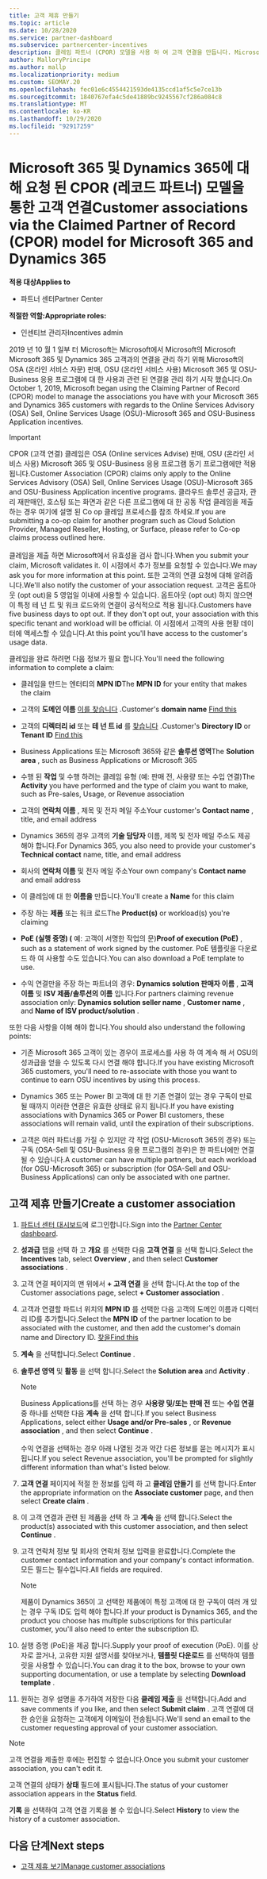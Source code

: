 ```yaml
---
title: 고객 제휴 만들기
ms.topic: article
ms.date: 10/28/2020
ms.service: partner-dashboard
ms.subservice: partnercenter-incentives
description: 클레임 파트너 (CPOR) 모델을 사용 하 여 고객 연결을 만듭니다. Microsoft 365 & Dynamics 365 고객에 대 한 판매, 사용량, 성과급을 관리 하는 데 도움이 됩니다.
author: MalloryPrincipe
ms.author: mallp
ms.localizationpriority: medium
ms.custom: SEOMAY.20
ms.openlocfilehash: fec01e6c4554421593de4135ccd1af5c5e7ce13b
ms.sourcegitcommit: 1840767efa4c5de41889bc9245567cf286a084c8
ms.translationtype: MT
ms.contentlocale: ko-KR
ms.lasthandoff: 10/29/2020
ms.locfileid: "92917259"
---
```

# <a name="customer-associations-via-the-claimed-partner-of-record-cpor-model-for-microsoft-365-and-dynamics-365"></a><span data-ttu-id="56f89-104">Microsoft 365 및 Dynamics 365에 대해 요청 된 CPOR (레코드 파트너) 모델을 통한 고객 연결</span><span class="sxs-lookup"><span data-stu-id="56f89-104">Customer associations via the Claimed Partner of Record (CPOR) model for Microsoft 365 and Dynamics 365</span></span>

<span data-ttu-id="56f89-105">**적용 대상**</span><span class="sxs-lookup"><span data-stu-id="56f89-105">**Applies to**</span></span>

- <span data-ttu-id="56f89-106">파트너 센터</span><span class="sxs-lookup"><span data-stu-id="56f89-106">Partner Center</span></span>

<span data-ttu-id="56f89-107">**적절한 역할:**</span><span class="sxs-lookup"><span data-stu-id="56f89-107">**Appropriate roles:**</span></span>

- <span data-ttu-id="56f89-108">인센티브 관리자</span><span class="sxs-lookup"><span data-stu-id="56f89-108">Incentives admin</span></span>

<span data-ttu-id="56f89-109">2019 년 10 월 1 일부 터 Microsoft는 Microsoft에서 Microsoft의 Microsoft Microsoft 365 및 Dynamics 365 고객과의 연결을 관리 하기 위해 Microsoft의 OSA (온라인 서비스 자문) 판매, OSU (온라인 서비스 사용) Microsoft 365 및 OSU-Business 응용 프로그램에 대 한 사용과 관련 된 연결을 관리 하기 시작 했습니다.</span><span class="sxs-lookup"><span data-stu-id="56f89-109">On October 1, 2019, Microsoft began using the Claiming Partner of Record (CPOR) model to manage the associations you have with your Microsoft 365 and Dynamics 365 customers with regards to the Online Services Advisory (OSA) Sell, Online Services Usage (OSU)-Microsoft 365 and OSU-Business Application incentives.</span></span>

>[!Important]
> <span data-ttu-id="56f89-110">CPOR (고객 연결) 클레임은 OSA (Online services Advise) 판매, OSU (온라인 서비스 사용) Microsoft 365 및 OSU-Business 응용 프로그램 동기 프로그램에만 적용 됩니다.</span><span class="sxs-lookup"><span data-stu-id="56f89-110">Customer Association (CPOR) claims only apply to the Online Services Advisory (OSA) Sell, Online Services Usage (OSU)-Microsoft 365 and OSU-Business Application incentive programs.</span></span> <span data-ttu-id="56f89-111">클라우드 솔루션 공급자, 관리 재판매인, 호스팅 또는 화면과 같은 다른 프로그램에 대 한 공동 작업 클레임을 제출 하는 경우 여기에 설명 된 Co op 클레임 프로세스를 참조 하세요.</span><span class="sxs-lookup"><span data-stu-id="56f89-111">If you are submitting a co-op claim for another program such as Cloud Solution Provider, Managed Reseller, Hosting, or Surface, please refer to Co-op claims process outlined here.</span></span> <br><br><span data-ttu-id="56f89-112">클레임을 제출 하면 Microsoft에서 유효성을 검사 합니다.</span><span class="sxs-lookup"><span data-stu-id="56f89-112">When you submit your claim, Microsoft validates it.</span></span> <span data-ttu-id="56f89-113">이 시점에서 추가 정보를 요청할 수 있습니다.</span><span class="sxs-lookup"><span data-stu-id="56f89-113">We may ask you for more information at this point.</span></span> <span data-ttu-id="56f89-114">또한 고객의 연결 요청에 대해 알려줍니다.</span><span class="sxs-lookup"><span data-stu-id="56f89-114">We'll also notify the customer of your association request.</span></span> <span data-ttu-id="56f89-115">고객은 옵트아웃 (opt out)을 5 영업일 이내에 사용할 수 있습니다. 옵트아웃 (opt out) 하지 않으면이 특정 테 넌 트 및 워크 로드와의 연결이 공식적으로 적용 됩니다.</span><span class="sxs-lookup"><span data-stu-id="56f89-115">Customers have five business days to opt out. If they don't opt out, your association with this specific tenant and workload will be official.</span></span> <span data-ttu-id="56f89-116">이 시점에서 고객의 사용 현황 데이터에 액세스할 수 있습니다.</span><span class="sxs-lookup"><span data-stu-id="56f89-116">At this point you'll have access to the customer's usage data.</span></span> 

<span data-ttu-id="56f89-117">클레임을 완료 하려면 다음 정보가 필요 합니다.</span><span class="sxs-lookup"><span data-stu-id="56f89-117">You'll need the following information to complete a claim:</span></span>

- <span data-ttu-id="56f89-118">클레임을 만드는 엔터티의 **MPN ID**</span><span class="sxs-lookup"><span data-stu-id="56f89-118">The **MPN ID** for your entity that makes the claim</span></span>

- <span data-ttu-id="56f89-119">고객의 **도메인 이름** [이를 찾습니다](find-ids-and-domain-names.md) .</span><span class="sxs-lookup"><span data-stu-id="56f89-119">Customer's **domain name** [Find this](find-ids-and-domain-names.md)</span></span>

- <span data-ttu-id="56f89-120">고객의 **디렉터리 id** 또는 **테 넌 트 id** 를 [찾습니다](find-ids-and-domain-names.md) .</span><span class="sxs-lookup"><span data-stu-id="56f89-120">Customer's **Directory ID** or **Tenant ID** [Find this](find-ids-and-domain-names.md)</span></span>

- <span data-ttu-id="56f89-121">Business Applications 또는 Microsoft 365와 같은 **솔루션 영역**</span><span class="sxs-lookup"><span data-stu-id="56f89-121">The **Solution area** , such as Business Applications or Microsoft 365</span></span>

- <span data-ttu-id="56f89-122">수행 된 **작업** 및 수행 하려는 클레임 유형 (예: 판매 전, 사용량 또는 수입 연결)</span><span class="sxs-lookup"><span data-stu-id="56f89-122">The **Activity** you have performed and the type of claim you want to make, such as Pre-sales, Usage, or Revenue association</span></span>

- <span data-ttu-id="56f89-123">고객의 **연락처 이름** , 제목 및 전자 메일 주소</span><span class="sxs-lookup"><span data-stu-id="56f89-123">Your customer's **Contact name** , title, and email address</span></span>

- <span data-ttu-id="56f89-124">Dynamics 365의 경우 고객의 **기술 담당자** 이름, 제목 및 전자 메일 주소도 제공 해야 합니다.</span><span class="sxs-lookup"><span data-stu-id="56f89-124">For Dynamics 365, you also need to provide your customer's **Technical contact** name, title, and email address</span></span>

- <span data-ttu-id="56f89-125">회사의 **연락처 이름** 및 전자 메일 주소</span><span class="sxs-lookup"><span data-stu-id="56f89-125">Your own company's **Contact name** and email address</span></span>

- <span data-ttu-id="56f89-126">이 클레임에 대 한 **이름을** 만듭니다.</span><span class="sxs-lookup"><span data-stu-id="56f89-126">You'll create a **Name** for this claim</span></span>

- <span data-ttu-id="56f89-127">주장 하는 **제품** 또는 워크 로드</span><span class="sxs-lookup"><span data-stu-id="56f89-127">The **Product(s)** or workload(s) you're claiming</span></span>

- <span data-ttu-id="56f89-128">**PoE (실행 증명) (** 예: 고객이 서명한 작업의 문)</span><span class="sxs-lookup"><span data-stu-id="56f89-128">**Proof of execution (PoE)** , such as a statement of work signed by the customer.</span></span> <span data-ttu-id="56f89-129">PoE 템플릿을 다운로드 하 여 사용할 수도 있습니다.</span><span class="sxs-lookup"><span data-stu-id="56f89-129">You can also download a PoE template to use.</span></span>

- <span data-ttu-id="56f89-130">수익 연결만을 주장 하는 파트너의 경우: **Dynamics solution 판매자 이름** , **고객 이름** 및 **ISV 제품/솔루션의 이름** 입니다.</span><span class="sxs-lookup"><span data-stu-id="56f89-130">For partners claiming revenue association only: **Dynamics solution seller name** , **Customer name** , and **Name of ISV product/solution** .</span></span> 

<span data-ttu-id="56f89-131">또한 다음 사항을 이해 해야 합니다.</span><span class="sxs-lookup"><span data-stu-id="56f89-131">You should also understand the following points:</span></span>

- <span data-ttu-id="56f89-132">기존 Microsoft 365 고객이 있는 경우이 프로세스를 사용 하 여 계속 해 서 OSU의 성과급을 얻을 수 있도록 다시 연결 해야 합니다.</span><span class="sxs-lookup"><span data-stu-id="56f89-132">If you have existing Microsoft 365 customers, you'll need to re-associate with those you want to continue to earn OSU incentives by using this process.</span></span>

- <span data-ttu-id="56f89-133">Dynamics 365 또는 Power BI 고객에 대 한 기존 연결이 있는 경우 구독이 만료 될 때까지 이러한 연결은 유효한 상태로 유지 됩니다.</span><span class="sxs-lookup"><span data-stu-id="56f89-133">If you have existing associations with Dynamics 365 or Power BI customers, these associations will remain valid, until the expiration of their subscriptions.</span></span>

- <span data-ttu-id="56f89-134">고객은 여러 파트너를 가질 수 있지만 각 작업 (OSU-Microsoft 365의 경우) 또는 구독 (OSA-Sell 및 OSU-Business 응용 프로그램의 경우)은 한 파트너에만 연결 될 수 있습니다.</span><span class="sxs-lookup"><span data-stu-id="56f89-134">A customer can have multiple partners, but each workload (for OSU-Microsoft 365) or subscription (for OSA-Sell and OSU-Business Applications) can only be associated with one partner.</span></span>

## <a name="create-a-customer-association"></a><span data-ttu-id="56f89-135">고객 제휴 만들기</span><span class="sxs-lookup"><span data-stu-id="56f89-135">Create a customer association</span></span>

1. <span data-ttu-id="56f89-136">[파트너 센터 대시보드](https://partner.microsoft.com/dashboard/)에 로그인합니다.</span><span class="sxs-lookup"><span data-stu-id="56f89-136">Sign into the [Partner Center dashboard](https://partner.microsoft.com/dashboard/).</span></span>

2. <span data-ttu-id="56f89-137">**성과급** 탭을 선택 하 고 **개요** 를 선택한 다음 **고객 연결** 을 선택 합니다.</span><span class="sxs-lookup"><span data-stu-id="56f89-137">Select the **Incentives** tab, select **Overview** , and then select **Customer associations** .</span></span>

3. <span data-ttu-id="56f89-138">고객 연결 페이지의 맨 위에서 **+ 고객 연결** 을 선택 합니다.</span><span class="sxs-lookup"><span data-stu-id="56f89-138">At the top of the Customer associations page, select **+ Customer association** .</span></span>

4. <span data-ttu-id="56f89-139">고객과 연결할 파트너 위치의 **MPN ID** 를 선택한 다음 고객의 도메인 이름과 디렉터리 ID를 추가합니다.</span><span class="sxs-lookup"><span data-stu-id="56f89-139">Select the **MPN ID** of the partner location to be associated with the customer, and then add the customer's domain name and Directory ID.</span></span> [<span data-ttu-id="56f89-140">찾을</span><span class="sxs-lookup"><span data-stu-id="56f89-140">Find this</span></span>](find-ids-and-domain-names.md)

5. <span data-ttu-id="56f89-141">**계속** 을 선택합니다.</span><span class="sxs-lookup"><span data-stu-id="56f89-141">Select **Continue** .</span></span>

6. <span data-ttu-id="56f89-142">**솔루션 영역** 및 **활동** 을 선택 합니다.</span><span class="sxs-lookup"><span data-stu-id="56f89-142">Select the **Solution area** and **Activity** .</span></span> 

   >[!Note]
   >
   ><span data-ttu-id="56f89-143">Business Applications를 선택 하는 경우 **사용량 및/또는 판매 전** 또는 **수입 연결** 중 하나를 선택한 다음 **계속** 을 선택 합니다.</span><span class="sxs-lookup"><span data-stu-id="56f89-143">If you select Business Applications, select either **Usage and/or Pre-sales** , or **Revenue association** , and then select **Continue** .</span></span> 
   <br><br><span data-ttu-id="56f89-144">수익 연결을 선택하는 경우 아래 나열된 것과 약간 다른 정보를 묻는 메시지가 표시됩니다.</span><span class="sxs-lookup"><span data-stu-id="56f89-144">If you select Revenue association, you'll be prompted for slightly different information than what's listed below.</span></span>

7. <span data-ttu-id="56f89-145">**고객 연결** 페이지에 적절 한 정보를 입력 하 고 **클레임 만들기** 를 선택 합니다.</span><span class="sxs-lookup"><span data-stu-id="56f89-145">Enter the appropriate information on the **Associate customer** page, and then select **Create claim** .</span></span>

8. <span data-ttu-id="56f89-146">이 고객 연결과 관련 된 제품을 선택 하 고 **계속** 을 선택 합니다.</span><span class="sxs-lookup"><span data-stu-id="56f89-146">Select the product(s) associated with this customer association, and then select **Continue** .</span></span>

9. <span data-ttu-id="56f89-147">고객 연락처 정보 및 회사의 연락처 정보 입력을 완료합니다.</span><span class="sxs-lookup"><span data-stu-id="56f89-147">Complete the customer contact information and your company's contact information.</span></span> <span data-ttu-id="56f89-148">모든 필드는 필수입니다.</span><span class="sxs-lookup"><span data-stu-id="56f89-148">All fields are required.</span></span> 

   >[!NOTE]
   ><span data-ttu-id="56f89-149">제품이 Dynamics 365이 고 선택한 제품에이 특정 고객에 대 한 구독이 여러 개 있는 경우 구독 ID도 입력 해야 합니다.</span><span class="sxs-lookup"><span data-stu-id="56f89-149">If your product is Dynamics 365, and the product you choose has multiple subscriptions for this particular customer, you'll also need to enter the subscription ID.</span></span>

10. <span data-ttu-id="56f89-150">실행 증명 (PoE)을 제공 합니다.</span><span class="sxs-lookup"><span data-stu-id="56f89-150">Supply your proof of execution (PoE).</span></span> <span data-ttu-id="56f89-151">이를 상자로 끌거나, 고유한 지원 설명서를 찾아보거나, **템플릿 다운로드** 를 선택하여 템플릿을 사용할 수 있습니다.</span><span class="sxs-lookup"><span data-stu-id="56f89-151">You can drag it to the box, browse to your own supporting documentation, or use a template by selecting **Download template** .</span></span> 

11. <span data-ttu-id="56f89-152">원하는 경우 설명을 추가하여 저장한 다음 **클레임 제출** 을 선택합니다.</span><span class="sxs-lookup"><span data-stu-id="56f89-152">Add and save comments if you like, and then select **Submit claim** .</span></span> <span data-ttu-id="56f89-153">고객 연결에 대한 승인을 요청하는 고객에게 이메일이 전송됩니다.</span><span class="sxs-lookup"><span data-stu-id="56f89-153">We'll send an email to the customer requesting approval of your customer association.</span></span>

   >[!NOTE]
   ><span data-ttu-id="56f89-154">고객 연결을 제출한 후에는 편집할 수 없습니다.</span><span class="sxs-lookup"><span data-stu-id="56f89-154">Once you submit your customer association, you can't edit it.</span></span>

<span data-ttu-id="56f89-155">고객 연결의 상태가 **상태** 필드에 표시됩니다.</span><span class="sxs-lookup"><span data-stu-id="56f89-155">The status of your customer association appears in the **Status** field.</span></span>

<span data-ttu-id="56f89-156">**기록** 을 선택하여 고객 연결 기록을 볼 수 있습니다.</span><span class="sxs-lookup"><span data-stu-id="56f89-156">Select **History** to view the history of a customer association.</span></span>

## <a name="next-steps"></a><span data-ttu-id="56f89-157">다음 단계</span><span class="sxs-lookup"><span data-stu-id="56f89-157">Next steps</span></span>

- [<span data-ttu-id="56f89-158">고객 제휴 보기</span><span class="sxs-lookup"><span data-stu-id="56f89-158">Manage customer associations</span></span>](incentives-manage-customer-associations.md)